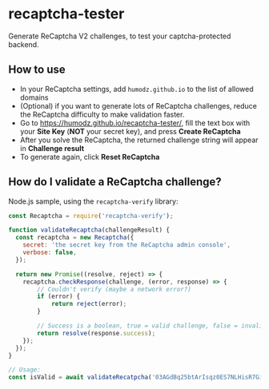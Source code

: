 # recaptcha-tester

Generate ReCaptcha V2 challenges, to test your captcha-protected backend.

## How to use

- In your ReCaptcha settings, add `humodz.github.io` to the list of allowed domains
- (Optional) if you want to generate lots of ReCaptcha challenges, reduce the ReCaptcha difficulty to make validation faster.
- Go to https://humodz.github.io/recaptcha-tester/, fill the text box with your **Site Key** (**NOT** your secret key), and press **Create ReCaptcha**
- After you solve the ReCaptcha, the returned challenge string will appear in **Challenge result**
- To generate again, click **Reset ReCaptcha**

## How do I validate a ReCaptcha challenge?

Node.js sample, using the `recaptcha-verify` library:

```js
const Recaptcha = require('recaptcha-verify');

function validateRecaptcha(challengeResult) {
  const recaptcha = new Recaptcha({
    secret: 'the secret key from the ReCaptcha admin console',
    verbose: false,
  });

  return new Promise((resolve, reject) => {
    recaptcha.checkResponse(challenge, (error, response) => {
        // Couldn't verify (maybe a network error?)
        if (error) {
            return reject(error);
        }

        // Success is a boolean, true = valid challenge, false = invalid challenge
        return resolve(response.success);
    });
  });
}

// Usage:
const isValid = await validateRecatpcha('03AGdBq25btArIsqz0ES7NLHisR7GiM0On... (truncated)');
```
